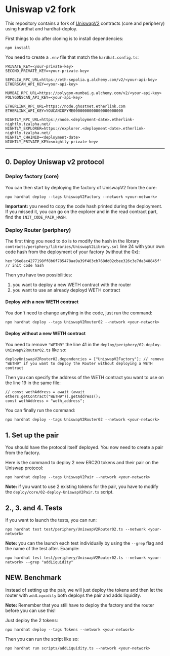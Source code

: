 # Uniswap v2 fork

This repository contains a fork of [UniswapV2]("https://github.com/Uniswap") contracts (core and periphery) using hardhat and hardhat-deploy.

First things to do after cloning is to install dependencies:
```
npm install
```

You need to create a `.env` file that match the `hardhat.config.ts`:
```
PRIVATE_KEY=<your-private-key>
SECOND_PRIVATE_KEY=<your-private-key>

SEPOLIA_RPC_URL=https://eth-sepolia.g.alchemy.com/v2/<your-api-key>
ETHERSCAN_API_KEY=<your-api-key>

MUMBAI_RPC_URL=https://polygon-mumbai.g.alchemy.com/v2/<your-api-key>
POLYGONSCAN_API_KEY=<your-api-key>

ETHERLINK_RPC_URL=https://node.ghostnet.etherlink.com
ETHERLINK_API_KEY=YOUCANCOPYME0000000000000000000000

NIGHTLY_RPC_URL=https://node.<deployment-date>.etherlink-nightly.tzalpha.net/
NIGHTLY_EXPLORER=https://explorer.<deployment-date>.etherlink-nightly.tzalpha.net/
NIGHTLY_CHAINID=<deployment-date>
NIGHTLY_PRIVATE_KEY=<nightly-private-key>
```

---

## 0. Deploy Uniswap v2 protocol

### Deploy factory (core)

You can then start by deploying the factory of UniswapV2 from the core:
```
npx hardhat deploy --tags UniswapV2Factory --network <your-network>
```

**Important:** you need to copy the code hash printed during the deployment. If you missed it, you can go on the explorer and in the read contract part, find the `INIT_CODE_PAIR_HASH`.

### Deploy Router (periphery)

The first thing you need to do is to modify the hash in the library `contracts/periphery/libraries/UniswapV2Library.sol` line 24 with your own code hash from the deployment of your factory (without the 0x):
```
hex'96e8ac4277198ff8b6f785478aa9a39f403cb768dd02cbee326c3e7da348845f' // init code hash
```

Then you have two possibilities:
1. you want to deploy a new WETH contract with the router
2. you want to use an already deployd WETH contract

#### Deploy with a new WETH contract

You don't need to change anything in the code, just run the command:
```
npx hardhat deploy --tags UniswapV2Router02 --network <your-network>
```

#### Deploy without a new WETH contract

You need to remove `"WETH9"` the line 41 in the `deploy/periphery/02-deploy-UniswapV2Router02.ts` like so:
```
deployUniswapV2Router02.dependencies = ["UniswapV2Factory"]; // remove "WETH9" if you want to deploy the Router without deploying a WETH contract
```

Then you can specify the address of the WETH contract you want to use on the line 19 in the same file:
```
// const wethAddress = await (await ethers.getContract("WETH9")).getAddress();
const wethAddress = "weth_address";
```

You can finally run the command:
```
npx hardhat deploy --tags UniswapV2Router02 --network <your-network>
```

## 1. Set up the pair

You should have the protocol itself deployed. You now need to create a pair from the factory.

Here is the command to deploy 2 new ERC20 tokens and their pair on the Uniswap protocol:
```
npx hardhat deploy --tags UniswapV2Pair --network <your-network>
```

**Note:** if you want to use 2 existing tokens for the pair, you have to modify the `deploy/core/02-deploy-UniswapV2Pair.ts` script.

## 2., 3. and 4. Tests

If you want to launch the tests, you can run:
```
npx hardhat test test/periphery/UniswapV2Router02.ts --network <your-network>
```

**Note:** you can the launch each test individually by using the `--grep` flag and the name of the test after. Example:
```
npx hardhat test test/periphery/UniswapV2Router02.ts --network <your-network> --grep "addLiquidity"
```

## NEW. Benchmark

Instead of setting up the pair, we will just deploy the tokens and then let the router with `addLiquidity` both deploys the pair and adds liquidity.

**Note:** Remember that you still have to deploy the factory and the router before you can use this!

Just deploy the 2 tokens:
```
npx hardhat deploy --tags Tokens --network <your-network>
```

Then you can run the script like so:
```
npx hardhat run scripts/addLiquidity.ts --network <your-network>
```